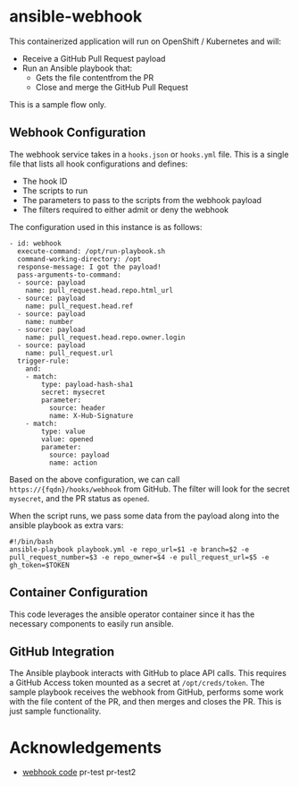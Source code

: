 # ansible-webhook
This containerized application will run on OpenShift / Kubernetes and will: 
- Receive a GitHub Pull Request payload
- Run an Ansible playbook that: 
  - Gets the file contentfrom the PR
  - Close and merge the GitHub Pull Request

This is a sample flow only. 

## Webhook Configuration
The webhook service takes in a `hooks.json` or `hooks.yml` file. This is a single file that lists all hook configurations and defines: 
- The hook ID
- The scripts to run
- The parameters to pass to the scripts from the webhook payload
- The filters required to either admit or deny the webhook

The configuration used in this instance is as follows:
```
- id: webhook
  execute-command: /opt/run-playbook.sh
  command-working-directory: /opt
  response-message: I got the payload!
  pass-arguments-to-command:
  - source: payload
    name: pull_request.head.repo.html_url
  - source: payload
    name: pull_request.head.ref
  - source: payload
    name: number
  - source: payload
    name: pull_request.head.repo.owner.login
  - source: payload
    name: pull_request.url
  trigger-rule:
    and:
    - match:
        type: payload-hash-sha1
        secret: mysecret
        parameter:
          source: header
          name: X-Hub-Signature
    - match:
        type: value
        value: opened
        parameter:
          source: payload
          name: action
```

Based on the above configuration, we can call `https://{fqdn}/hooks/webhook` from GitHub. The filter will look for the secret `mysecret`, and the PR status as `opened`. 

When the script runs, we pass some data from the payload along into the ansible playbook as extra vars: 

```
#!/bin/bash
ansible-playbook playbook.yml -e repo_url=$1 -e branch=$2 -e pull_request_number=$3 -e repo_owner=$4 -e pull_request_url=$5 -e gh_token=$TOKEN
```

## Container Configuration
This code leverages the ansible operator container since it has the necessary components to easily run ansible. 


## GitHub Integration
The Ansible playbook interacts with GitHub to place API calls. This requires a GitHub Access token mounted as a secret at `/opt/creds/token`.
The sample playbook receives the webhook from GitHub, performs some work with the file content of the PR, and then merges and closes the PR. This is just sample functionality. 


# Acknowledgements 
- [webhook code](https://github.com/adnanh/webhook)
pr-test
pr-test2
